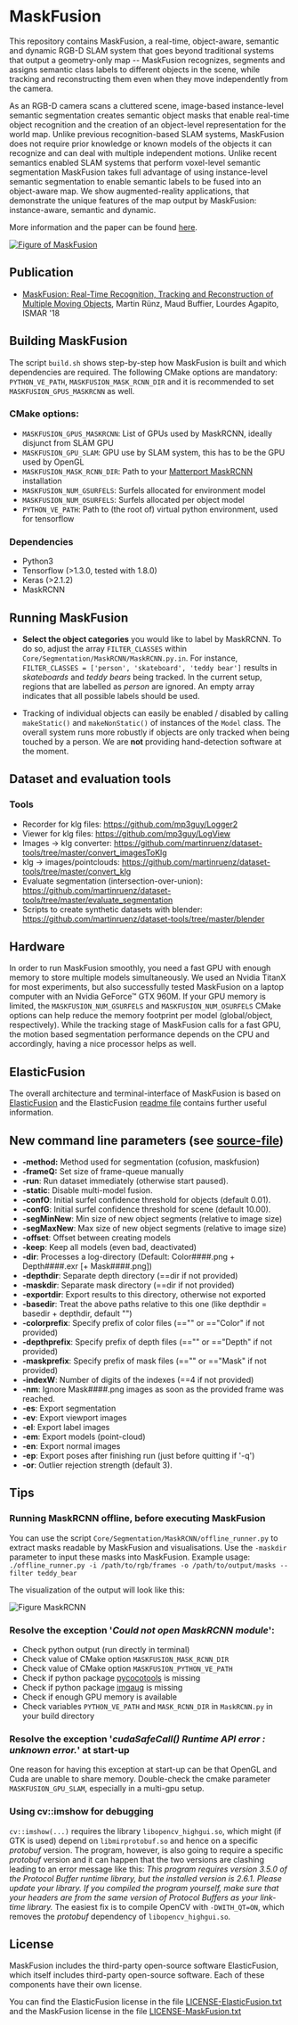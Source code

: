 # MaskFusion

This repository contains MaskFusion, a real-time, object-aware, semantic and dynamic RGB-D SLAM system that goes beyond traditional systems that output a geometry-only map -- MaskFusion recognizes, segments and assigns semantic class labels to different objects in the scene, while tracking and reconstructing them even when they move independently from the camera.

As an RGB-D camera scans a cluttered scene, image-based instance-level semantic segmentation creates semantic object masks that enable real-time object recognition and the creation of an object-level representation for the world map. Unlike previous recognition-based SLAM systems, MaskFusion does not require prior knowledge or known models of the objects it can recognize and can deal with multiple independent motions. Unlike recent semantics enabled SLAM systems that perform voxel-level semantic segmentation MaskFusion takes full advantage of using instance-level semantic segmentation to enable semantic labels to be fused into an object-aware map. We show augmented-reality applications, that demonstrate the unique features of the map output by MaskFusion: instance-aware, semantic and dynamic.

More information and the paper can be found [here](http://visual.cs.ucl.ac.uk/pubs/maskfusion/index.html).

[![Figure of MaskFusion](figures/teaser.jpg "Click me to see a video.")](http://visual.cs.ucl.ac.uk/pubs/maskfusion/MaskFusion.mp4)

## Publication

* [MaskFusion: Real-Time Recognition, Tracking and Reconstruction of Multiple Moving Objects](https://arxiv.org/abs/1804.09194), Martin Rünz, Maud Buffier, Lourdes Agapito, ISMAR '18

## Building MaskFusion
The script `build.sh` shows step-by-step how MaskFusion is built and which dependencies are required.
The following CMake options are mandatory: `PYTHON_VE_PATH`, `MASKFUSION_MASK_RCNN_DIR` and it is recommended to set `MASKFUSION_GPUS_MASKRCNN` as well.

### CMake options:
* `MASKFUSION_GPUS_MASKRCNN`: List of GPUs used by MaskRCNN, ideally disjunct from SLAM GPU
* `MASKFUSION_GPU_SLAM`: GPU use by SLAM system, this has to be the GPU used by OpenGL
* `MASKFUSION_MASK_RCNN_DIR`: Path to your [Matterport MaskRCNN](https://github.com/matterport/Mask_RCNN) installation
* `MASKFUSION_NUM_GSURFELS`: Surfels allocated for environment model
* `MASKFUSION_NUM_OSURFELS`: Surfels allocated per object model
* `PYTHON_VE_PATH`: Path to (the root of) virtual python environment, used for tensorflow

### Dependencies
* Python3
* Tensorflow (>1.3.0, tested with 1.8.0)
* Keras (>2.1.2)
* MaskRCNN


## Running MaskFusion

* **Select the object categories** you would like to label by MaskRCNN. To do so, adjust the array `FILTER_CLASSES` within `Core/Segmentation/MaskRCNN/MaskRCNN.py.in`. For instance, `FILTER_CLASSES = ['person', 'skateboard', 'teddy bear']` results in _skateboards_ and _teddy bears_ being tracked. In the current setup, regions that are labelled as _person_ are ignored. An empty array indicates that all possible labels should be used.

* Tracking of individual objects can easily be enabled / disabled by calling `makeStatic()` and `makeNonStatic()` of instances of the `Model` class. The overall system runs more robustly if objects are only tracked when being touched by a person. We are **not** providing hand-detection software at the moment.

## Dataset and evaluation tools

### Tools
* Recorder for klg files: https://github.com/mp3guy/Logger2
* Viewer for klg files: https://github.com/mp3guy/LogView
* Images -> klg converter: https://github.com/martinruenz/dataset-tools/tree/master/convert_imagesToKlg
* klg -> images/pointclouds: https://github.com/martinruenz/dataset-tools/tree/master/convert_klg
* Evaluate segmentation (intersection-over-union): https://github.com/martinruenz/dataset-tools/tree/master/evaluate_segmentation
* Scripts to create synthetic datasets with blender: https://github.com/martinruenz/dataset-tools/tree/master/blender

## Hardware
In order to run MaskFusion smoothly, you need a fast GPU with enough memory to store multiple models simultaneously. We used an Nvidia TitanX for most experiments, but also successfully tested MaskFusion on a laptop computer with an Nvidia GeForce™ GTX 960M. If your GPU memory is limited, the `MASKFUSION_NUM_GSURFELS` and `MASKFUSION_NUM_OSURFELS` CMake options can help reduce the memory footprint per model (global/object, respectively).
While the tracking stage of MaskFusion calls for a fast GPU, the motion based segmentation performance depends on the CPU and accordingly, having a nice processor helps as well.

## ElasticFusion
The overall architecture and terminal-interface of MaskFusion is based on [ElasticFusion](https://github.com/mp3guy/ElasticFusion) and the ElasticFusion [readme file](https://github.com/mp3guy/ElasticFusion/blob/master/README.md) contains further useful information.

## New command line parameters (see [source-file](https://github.com/martinruenz/maskfusion/blob/master/GUI/MainController.cpp#L34-L96))

* **-method:**        Method used for segmentation (cofusion, maskfusion)
* **-frameQ:**        Set size of frame-queue manually
* **-run**:           Run dataset immediately (otherwise start paused).
* **-static**:        Disable multi-model fusion.
* **-confO**:         Initial surfel confidence threshold for objects (default 0.01).
* **-confG**:         Initial surfel confidence threshold for scene (default 10.00).
* **-segMinNew**:     Min size of new object segments (relative to image size)
* **-segMaxNew**:     Max size of new object segments (relative to image size)
* **-offset**:        Offset between creating models
* **-keep**:          Keep all models (even bad, deactivated)
* **-dir**:           Processes a log-directory (Default: Color####.png + Depth####.exr [+ Mask####.png])
* **-depthdir**:      Separate depth directory (==dir if not provided)
* **-maskdir**:       Separate mask directory (==dir if not provided)
* **-exportdir**:     Export results to this directory, otherwise not exported
* **-basedir**:       Treat the above paths relative to this one (like depthdir = basedir + depthdir, default "")
* **-colorprefix**:   Specify prefix of color files (=="" or =="Color" if not provided)
* **-depthprefix**:   Specify prefix of depth files (=="" or =="Depth" if not provided)
* **-maskprefix**:    Specify prefix of mask files (=="" or =="Mask" if not provided)
* **-indexW**:        Number of digits of the indexes (==4 if not provided)
* **-nm**:            Ignore Mask####.png images as soon as the provided frame was reached.
* **-es**:            Export segmentation
* **-ev**:            Export viewport images
* **-el**:            Export label images
* **-em**:            Export models (point-cloud)
* **-en**:            Export normal images
* **-ep**:            Export poses after finishing run (just before quitting if '-q')
* **-or**:            Outlier rejection strength (default 3).

## Tips

### Running MaskRCNN offline, before executing MaskFusion
You can use the script `Core/Segmentation/MaskRCNN/offline_runner.py` to extract masks readable by MaskFusion and visualisations. Use the `-maskdir` parameter to input these masks into MaskFusion.
Example usage: `./offline_runner.py -i /path/to/rgb/frames -o /path/to/output/masks --filter teddy_bear`

The visualization of the output will look like this:

![Figure MaskRCNN](figures/segmentation.jpg)

### Resolve the exception '***Could not open MaskRCNN module***':
* Check python output (run directly in terminal)
* Check value of CMake option `MASKFUSION_MASK_RCNN_DIR`
* Check value of CMake option `MASKFUSION_PYTHON_VE_PATH`
* Check if python package [pycocotools](https://github.com/waleedka/coco) is missing
* Check if python package [imgaug](https://github.com/aleju/imgaug) is missing
* Check if enough GPU memory is available
* Check variables `PYTHON_VE_PATH` and `MASK_RCNN_DIR` in `MaskRCNN.py` in your build directory

### Resolve the exception '***cudaSafeCall() Runtime API error : unknown error.***' at start-up
One reason for having this exception at start-up can be that OpenGL and Cuda are unable to share memory. Double-check the cmake parameter `MASKFUSION_GPU_SLAM`, especially in a multi-gpu setup.

### Using cv::imshow for debugging
`cv::imshow(...)` requires the library `libopencv_highgui.so`, which might (if GTK is used) depend on `libmirprotobuf.so` and hence on a specific *protobuf* version. The program, however, is also going to require a specific *protobuf* version and it can happen that the two versions are clashing leading to an error message like this: *This program requires version 3.5.0 of the Protocol Buffer runtime library, but the installed version is 2.6.1.  Please update your library.  If you compiled the program yourself, make sure that your headers are from the same version of Protocol Buffers as your link-time library.*
The easiest fix is to compile OpenCV with `-DWITH_QT=ON`, which removes the *protobuf* dependency of `libopencv_highgui.so`.

## License
MaskFusion includes the third-party open-source software ElasticFusion, which itself includes third-party open-source software. Each of these components have their own license.

You can find the ElasticFusion license in the file [LICENSE-ElasticFusion.txt](LICENSE-ElasticFusion.txt) and
the MaskFusion license in the file [LICENSE-MaskFusion.txt](LICENSE-MaskFusion.txt)
